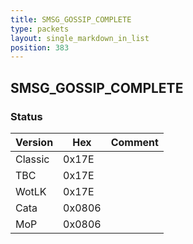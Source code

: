 ```yaml
---
title: SMSG_GOSSIP_COMPLETE
type: packets
layout: single_markdown_in_list
position: 383
---
```


## SMSG_GOSSIP_COMPLETE

### Status

Version    | Hex        | Comment
---------- | ---------- | ---------- 
Classic    | 0x17E      | 
TBC        | 0x17E      | 
WotLK      | 0x17E      | 
Cata       | 0x0806     | 
MoP        | 0x0806     | 